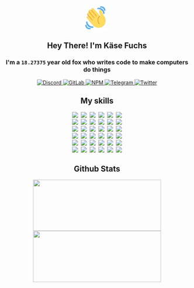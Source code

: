 <div><p align=center><img src=./resources/images/wave.gif width=64px height=64px></p><h2 align=center>Hey There! I'm Käse Fuchs</h2><h3 align=center>I'm a <code>18.27375</code> year old fox who writes code to make computers do things</h3><p align=center><a href=https://discord.com/users/507526681125322772><img alt=Discord src="https://img.shields.io/badge/Discord-5865F2?logo=discord&logoColor=white&style=flat-square#a53714d6e3df0d3e19fc204af36cf9e5"> </a><a href=https://gitlab.com/kasefuchs><img alt=GitLab src="https://img.shields.io/badge/GitLab-330F63?logo=gitlab&logoColor=white&style=flat-square#a53714d6e3df0d3e19fc204af36cf9e5"> </a><a href=https://npmjs.com/~kasefuchs><img alt=NPM src="https://img.shields.io/badge/NPM-CB3837?logo=npm&logoColor=white&style=flat-square#a53714d6e3df0d3e19fc204af36cf9e5"> </a><a href=https://t.me/kasefuchs><img alt=Telegram src="https://img.shields.io/badge/Telegram-2CA5E0?logo=telegram&logoColor=white&style=flat-square#a53714d6e3df0d3e19fc204af36cf9e5"> </a><a href=https://twitter.com/kasefuchs><img alt=Twitter src="https://img.shields.io/badge/Twitter-1DA1F2?logo=twitter&logoColor=white&style=flat-square#a53714d6e3df0d3e19fc204af36cf9e5"></a></p><h2 align=center>My skills</h2><p align=center><a href=https://aws.amazon.com/ ><picture><source srcset="https://skillicons.dev/icons?i=aws&theme=dark#a53714d6e3df0d3e19fc204af36cf9e5" media="(prefers-color-scheme: dark)"><source srcset="https://skillicons.dev/icons?i=aws&theme=light#a53714d6e3df0d3e19fc204af36cf9e5" media="(prefers-color-scheme: light), (prefers-color-scheme: no-preference)"><img src="https://skillicons.dev/icons?i=aws&theme=light#a53714d6e3df0d3e19fc204af36cf9e5"></picture></a>&nbsp;&nbsp;<a href=https://en.wikipedia.org/wiki/Bash_(Unix_shell)><picture><source srcset="https://skillicons.dev/icons?i=bash&theme=dark#a53714d6e3df0d3e19fc204af36cf9e5" media="(prefers-color-scheme: dark)"><source srcset="https://skillicons.dev/icons?i=bash&theme=light#a53714d6e3df0d3e19fc204af36cf9e5" media="(prefers-color-scheme: light), (prefers-color-scheme: no-preference)"><img src="https://skillicons.dev/icons?i=bash&theme=light#a53714d6e3df0d3e19fc204af36cf9e5"></picture></a>&nbsp;&nbsp;<a href=https://discord.com/developers/docs><picture><source srcset="https://skillicons.dev/icons?i=bots&theme=dark#a53714d6e3df0d3e19fc204af36cf9e5" media="(prefers-color-scheme: dark)"><source srcset="https://skillicons.dev/icons?i=bots&theme=light#a53714d6e3df0d3e19fc204af36cf9e5" media="(prefers-color-scheme: light), (prefers-color-scheme: no-preference)"><img src="https://skillicons.dev/icons?i=bots&theme=light#a53714d6e3df0d3e19fc204af36cf9e5"></picture></a>&nbsp;&nbsp;<a href=https://www.cloudflare.com/ ><picture><source srcset="https://skillicons.dev/icons?i=cloudflare&theme=dark#a53714d6e3df0d3e19fc204af36cf9e5" media="(prefers-color-scheme: dark)"><source srcset="https://skillicons.dev/icons?i=cloudflare&theme=light#a53714d6e3df0d3e19fc204af36cf9e5" media="(prefers-color-scheme: light), (prefers-color-scheme: no-preference)"><img src="https://skillicons.dev/icons?i=cloudflare&theme=light#a53714d6e3df0d3e19fc204af36cf9e5"></picture></a>&nbsp;&nbsp;<a href=https://en.wikipedia.org/wiki/CSS><picture><source srcset="https://skillicons.dev/icons?i=css&theme=dark#a53714d6e3df0d3e19fc204af36cf9e5" media="(prefers-color-scheme: dark)"><source srcset="https://skillicons.dev/icons?i=css&theme=light#a53714d6e3df0d3e19fc204af36cf9e5" media="(prefers-color-scheme: light), (prefers-color-scheme: no-preference)"><img src="https://skillicons.dev/icons?i=css&theme=light#a53714d6e3df0d3e19fc204af36cf9e5"></picture></a>&nbsp;&nbsp;<a href=https://www.docker.com/ ><picture><source srcset="https://skillicons.dev/icons?i=docker&theme=dark#a53714d6e3df0d3e19fc204af36cf9e5" media="(prefers-color-scheme: dark)"><source srcset="https://skillicons.dev/icons?i=docker&theme=light#a53714d6e3df0d3e19fc204af36cf9e5" media="(prefers-color-scheme: light), (prefers-color-scheme: no-preference)"><img src="https://skillicons.dev/icons?i=docker&theme=light#a53714d6e3df0d3e19fc204af36cf9e5"></picture></a><br><a href=https://www.electronjs.org/ ><picture><source srcset="https://skillicons.dev/icons?i=electron&theme=dark#a53714d6e3df0d3e19fc204af36cf9e5" media="(prefers-color-scheme: dark)"><source srcset="https://skillicons.dev/icons?i=electron&theme=light#a53714d6e3df0d3e19fc204af36cf9e5" media="(prefers-color-scheme: light), (prefers-color-scheme: no-preference)"><img src="https://skillicons.dev/icons?i=electron&theme=light#a53714d6e3df0d3e19fc204af36cf9e5"></picture></a>&nbsp;&nbsp;<a href=https://expressjs.com/ ><picture><source srcset="https://skillicons.dev/icons?i=express&theme=dark#a53714d6e3df0d3e19fc204af36cf9e5" media="(prefers-color-scheme: dark)"><source srcset="https://skillicons.dev/icons?i=express&theme=light#a53714d6e3df0d3e19fc204af36cf9e5" media="(prefers-color-scheme: light), (prefers-color-scheme: no-preference)"><img src="https://skillicons.dev/icons?i=express&theme=light#a53714d6e3df0d3e19fc204af36cf9e5"></picture></a>&nbsp;&nbsp;<a href=https://www.figma.com/ ><picture><source srcset="https://skillicons.dev/icons?i=figma&theme=dark#a53714d6e3df0d3e19fc204af36cf9e5" media="(prefers-color-scheme: dark)"><source srcset="https://skillicons.dev/icons?i=figma&theme=light#a53714d6e3df0d3e19fc204af36cf9e5" media="(prefers-color-scheme: light), (prefers-color-scheme: no-preference)"><img src="https://skillicons.dev/icons?i=figma&theme=light#a53714d6e3df0d3e19fc204af36cf9e5"></picture></a>&nbsp;&nbsp;<a href=https://firebase.google.com/ ><picture><source srcset="https://skillicons.dev/icons?i=firebase&theme=dark#a53714d6e3df0d3e19fc204af36cf9e5" media="(prefers-color-scheme: dark)"><source srcset="https://skillicons.dev/icons?i=firebase&theme=light#a53714d6e3df0d3e19fc204af36cf9e5" media="(prefers-color-scheme: light), (prefers-color-scheme: no-preference)"><img src="https://skillicons.dev/icons?i=firebase&theme=light#a53714d6e3df0d3e19fc204af36cf9e5"></picture></a>&nbsp;&nbsp;<a href=https://flask.palletsprojects.com/ ><picture><source srcset="https://skillicons.dev/icons?i=flask&theme=dark#a53714d6e3df0d3e19fc204af36cf9e5" media="(prefers-color-scheme: dark)"><source srcset="https://skillicons.dev/icons?i=flask&theme=light#a53714d6e3df0d3e19fc204af36cf9e5" media="(prefers-color-scheme: light), (prefers-color-scheme: no-preference)"><img src="https://skillicons.dev/icons?i=flask&theme=light#a53714d6e3df0d3e19fc204af36cf9e5"></picture></a>&nbsp;&nbsp;<a href=https://cloud.google.com/ ><picture><source srcset="https://skillicons.dev/icons?i=gcp&theme=dark#a53714d6e3df0d3e19fc204af36cf9e5" media="(prefers-color-scheme: dark)"><source srcset="https://skillicons.dev/icons?i=gcp&theme=light#a53714d6e3df0d3e19fc204af36cf9e5" media="(prefers-color-scheme: light), (prefers-color-scheme: no-preference)"><img src="https://skillicons.dev/icons?i=gcp&theme=light#a53714d6e3df0d3e19fc204af36cf9e5"></picture></a><br><a href=https://git-scm.com/ ><picture><source srcset="https://skillicons.dev/icons?i=git&theme=dark#a53714d6e3df0d3e19fc204af36cf9e5" media="(prefers-color-scheme: dark)"><source srcset="https://skillicons.dev/icons?i=git&theme=light#a53714d6e3df0d3e19fc204af36cf9e5" media="(prefers-color-scheme: light), (prefers-color-scheme: no-preference)"><img src="https://skillicons.dev/icons?i=git&theme=light#a53714d6e3df0d3e19fc204af36cf9e5"></picture></a>&nbsp;&nbsp;<a href=https://github.com/ ><picture><source srcset="https://skillicons.dev/icons?i=github&theme=dark#a53714d6e3df0d3e19fc204af36cf9e5" media="(prefers-color-scheme: dark)"><source srcset="https://skillicons.dev/icons?i=github&theme=light#a53714d6e3df0d3e19fc204af36cf9e5" media="(prefers-color-scheme: light), (prefers-color-scheme: no-preference)"><img src="https://skillicons.dev/icons?i=github&theme=light#a53714d6e3df0d3e19fc204af36cf9e5"></picture></a>&nbsp;&nbsp;<a href=https://gitlab.com/ ><picture><source srcset="https://skillicons.dev/icons?i=gitlab&theme=dark#a53714d6e3df0d3e19fc204af36cf9e5" media="(prefers-color-scheme: dark)"><source srcset="https://skillicons.dev/icons?i=gitlab&theme=light#a53714d6e3df0d3e19fc204af36cf9e5" media="(prefers-color-scheme: light), (prefers-color-scheme: no-preference)"><img src="https://skillicons.dev/icons?i=gitlab&theme=light#a53714d6e3df0d3e19fc204af36cf9e5"></picture></a>&nbsp;&nbsp;<a href=https://www.heroku.com/ ><picture><source srcset="https://skillicons.dev/icons?i=heroku&theme=dark#a53714d6e3df0d3e19fc204af36cf9e5" media="(prefers-color-scheme: dark)"><source srcset="https://skillicons.dev/icons?i=heroku&theme=light#a53714d6e3df0d3e19fc204af36cf9e5" media="(prefers-color-scheme: light), (prefers-color-scheme: no-preference)"><img src="https://skillicons.dev/icons?i=heroku&theme=light#a53714d6e3df0d3e19fc204af36cf9e5"></picture></a>&nbsp;&nbsp;<a href=https://en.wikipedia.org/wiki/HTML><picture><source srcset="https://skillicons.dev/icons?i=html&theme=dark#a53714d6e3df0d3e19fc204af36cf9e5" media="(prefers-color-scheme: dark)"><source srcset="https://skillicons.dev/icons?i=html&theme=light#a53714d6e3df0d3e19fc204af36cf9e5" media="(prefers-color-scheme: light), (prefers-color-scheme: no-preference)"><img src="https://skillicons.dev/icons?i=html&theme=light#a53714d6e3df0d3e19fc204af36cf9e5"></picture></a>&nbsp;&nbsp;<a href=https://en.wikipedia.org/wiki/JavaScript><picture><source srcset="https://skillicons.dev/icons?i=js&theme=dark#a53714d6e3df0d3e19fc204af36cf9e5" media="(prefers-color-scheme: dark)"><source srcset="https://skillicons.dev/icons?i=js&theme=light#a53714d6e3df0d3e19fc204af36cf9e5" media="(prefers-color-scheme: light), (prefers-color-scheme: no-preference)"><img src="https://skillicons.dev/icons?i=js&theme=light#a53714d6e3df0d3e19fc204af36cf9e5"></picture></a><br><a href=https://en.wikipedia.org/wiki/Linux><picture><source srcset="https://skillicons.dev/icons?i=linux&theme=dark#a53714d6e3df0d3e19fc204af36cf9e5" media="(prefers-color-scheme: dark)"><source srcset="https://skillicons.dev/icons?i=linux&theme=light#a53714d6e3df0d3e19fc204af36cf9e5" media="(prefers-color-scheme: light), (prefers-color-scheme: no-preference)"><img src="https://skillicons.dev/icons?i=linux&theme=light#a53714d6e3df0d3e19fc204af36cf9e5"></picture></a>&nbsp;&nbsp;<a href=https://mui.com/ ><picture><source srcset="https://skillicons.dev/icons?i=materialui&theme=dark#a53714d6e3df0d3e19fc204af36cf9e5" media="(prefers-color-scheme: dark)"><source srcset="https://skillicons.dev/icons?i=materialui&theme=light#a53714d6e3df0d3e19fc204af36cf9e5" media="(prefers-color-scheme: light), (prefers-color-scheme: no-preference)"><img src="https://skillicons.dev/icons?i=materialui&theme=light#a53714d6e3df0d3e19fc204af36cf9e5"></picture></a>&nbsp;&nbsp;<a href=https://en.wikipedia.org/wiki/Markdown><picture><source srcset="https://skillicons.dev/icons?i=md&theme=dark#a53714d6e3df0d3e19fc204af36cf9e5" media="(prefers-color-scheme: dark)"><source srcset="https://skillicons.dev/icons?i=md&theme=light#a53714d6e3df0d3e19fc204af36cf9e5" media="(prefers-color-scheme: light), (prefers-color-scheme: no-preference)"><img src="https://skillicons.dev/icons?i=md&theme=light#a53714d6e3df0d3e19fc204af36cf9e5"></picture></a>&nbsp;&nbsp;<a href=https://www.mongodb.com/ ><picture><source srcset="https://skillicons.dev/icons?i=mongodb&theme=dark#a53714d6e3df0d3e19fc204af36cf9e5" media="(prefers-color-scheme: dark)"><source srcset="https://skillicons.dev/icons?i=mongodb&theme=light#a53714d6e3df0d3e19fc204af36cf9e5" media="(prefers-color-scheme: light), (prefers-color-scheme: no-preference)"><img src="https://skillicons.dev/icons?i=mongodb&theme=light#a53714d6e3df0d3e19fc204af36cf9e5"></picture></a>&nbsp;&nbsp;<a href=https://www.mysql.com/ ><picture><source srcset="https://skillicons.dev/icons?i=mysql&theme=dark#a53714d6e3df0d3e19fc204af36cf9e5" media="(prefers-color-scheme: dark)"><source srcset="https://skillicons.dev/icons?i=mysql&theme=light#a53714d6e3df0d3e19fc204af36cf9e5" media="(prefers-color-scheme: light), (prefers-color-scheme: no-preference)"><img src="https://skillicons.dev/icons?i=mysql&theme=light#a53714d6e3df0d3e19fc204af36cf9e5"></picture></a>&nbsp;&nbsp;<a href=https://nextjs.org/ ><picture><source srcset="https://skillicons.dev/icons?i=nextjs&theme=dark#a53714d6e3df0d3e19fc204af36cf9e5" media="(prefers-color-scheme: dark)"><source srcset="https://skillicons.dev/icons?i=nextjs&theme=light#a53714d6e3df0d3e19fc204af36cf9e5" media="(prefers-color-scheme: light), (prefers-color-scheme: no-preference)"><img src="https://skillicons.dev/icons?i=nextjs&theme=light#a53714d6e3df0d3e19fc204af36cf9e5"></picture></a><br><a href=https://nodejs.org/en/ ><picture><source srcset="https://skillicons.dev/icons?i=nodejs&theme=dark#a53714d6e3df0d3e19fc204af36cf9e5" media="(prefers-color-scheme: dark)"><source srcset="https://skillicons.dev/icons?i=nodejs&theme=light#a53714d6e3df0d3e19fc204af36cf9e5" media="(prefers-color-scheme: light), (prefers-color-scheme: no-preference)"><img src="https://skillicons.dev/icons?i=nodejs&theme=light#a53714d6e3df0d3e19fc204af36cf9e5"></picture></a>&nbsp;&nbsp;<a href=https://www.postgresql.org/ ><picture><source srcset="https://skillicons.dev/icons?i=postgres&theme=dark#a53714d6e3df0d3e19fc204af36cf9e5" media="(prefers-color-scheme: dark)"><source srcset="https://skillicons.dev/icons?i=postgres&theme=light#a53714d6e3df0d3e19fc204af36cf9e5" media="(prefers-color-scheme: light), (prefers-color-scheme: no-preference)"><img src="https://skillicons.dev/icons?i=postgres&theme=light#a53714d6e3df0d3e19fc204af36cf9e5"></picture></a>&nbsp;&nbsp;<a href=https://learn.microsoft.com/en-us/powershell/ ><picture><source srcset="https://skillicons.dev/icons?i=powershell&theme=dark#a53714d6e3df0d3e19fc204af36cf9e5" media="(prefers-color-scheme: dark)"><source srcset="https://skillicons.dev/icons?i=powershell&theme=light#a53714d6e3df0d3e19fc204af36cf9e5" media="(prefers-color-scheme: light), (prefers-color-scheme: no-preference)"><img src="https://skillicons.dev/icons?i=powershell&theme=light#a53714d6e3df0d3e19fc204af36cf9e5"></picture></a>&nbsp;&nbsp;<a href=https://www.python.org/ ><picture><source srcset="https://skillicons.dev/icons?i=py&theme=dark#a53714d6e3df0d3e19fc204af36cf9e5" media="(prefers-color-scheme: dark)"><source srcset="https://skillicons.dev/icons?i=py&theme=light#a53714d6e3df0d3e19fc204af36cf9e5" media="(prefers-color-scheme: light), (prefers-color-scheme: no-preference)"><img src="https://skillicons.dev/icons?i=py&theme=light#a53714d6e3df0d3e19fc204af36cf9e5"></picture></a>&nbsp;&nbsp;<a href=https://www.raspberrypi.org/ ><picture><source srcset="https://skillicons.dev/icons?i=raspberrypi&theme=dark#a53714d6e3df0d3e19fc204af36cf9e5" media="(prefers-color-scheme: dark)"><source srcset="https://skillicons.dev/icons?i=raspberrypi&theme=light#a53714d6e3df0d3e19fc204af36cf9e5" media="(prefers-color-scheme: light), (prefers-color-scheme: no-preference)"><img src="https://skillicons.dev/icons?i=raspberrypi&theme=light#a53714d6e3df0d3e19fc204af36cf9e5"></picture></a>&nbsp;&nbsp;<a href=https://reactjs.org/ ><picture><source srcset="https://skillicons.dev/icons?i=react&theme=dark#a53714d6e3df0d3e19fc204af36cf9e5" media="(prefers-color-scheme: dark)"><source srcset="https://skillicons.dev/icons?i=react&theme=light#a53714d6e3df0d3e19fc204af36cf9e5" media="(prefers-color-scheme: light), (prefers-color-scheme: no-preference)"><img src="https://skillicons.dev/icons?i=react&theme=light#a53714d6e3df0d3e19fc204af36cf9e5"></picture></a><br><a href=https://redux.js.org/ ><picture><source srcset="https://skillicons.dev/icons?i=redux&theme=dark#a53714d6e3df0d3e19fc204af36cf9e5" media="(prefers-color-scheme: dark)"><source srcset="https://skillicons.dev/icons?i=redux&theme=light#a53714d6e3df0d3e19fc204af36cf9e5" media="(prefers-color-scheme: light), (prefers-color-scheme: no-preference)"><img src="https://skillicons.dev/icons?i=redux&theme=light#a53714d6e3df0d3e19fc204af36cf9e5"></picture></a>&nbsp;&nbsp;<a href=https://en.wikipedia.org/wiki/Regular_expression><picture><source srcset="https://skillicons.dev/icons?i=regex&theme=dark#a53714d6e3df0d3e19fc204af36cf9e5" media="(prefers-color-scheme: dark)"><source srcset="https://skillicons.dev/icons?i=regex&theme=light#a53714d6e3df0d3e19fc204af36cf9e5" media="(prefers-color-scheme: light), (prefers-color-scheme: no-preference)"><img src="https://skillicons.dev/icons?i=regex&theme=light#a53714d6e3df0d3e19fc204af36cf9e5"></picture></a>&nbsp;&nbsp;<a href=https://en.wikipedia.org/wiki/Sass_(stylesheet_language)><picture><source srcset="https://skillicons.dev/icons?i=sass&theme=dark#a53714d6e3df0d3e19fc204af36cf9e5" media="(prefers-color-scheme: dark)"><source srcset="https://skillicons.dev/icons?i=sass&theme=light#a53714d6e3df0d3e19fc204af36cf9e5" media="(prefers-color-scheme: light), (prefers-color-scheme: no-preference)"><img src="https://skillicons.dev/icons?i=sass&theme=light#a53714d6e3df0d3e19fc204af36cf9e5"></picture></a>&nbsp;&nbsp;<a href=https://www.typescriptlang.org/ ><picture><source srcset="https://skillicons.dev/icons?i=ts&theme=dark#a53714d6e3df0d3e19fc204af36cf9e5" media="(prefers-color-scheme: dark)"><source srcset="https://skillicons.dev/icons?i=ts&theme=light#a53714d6e3df0d3e19fc204af36cf9e5" media="(prefers-color-scheme: light), (prefers-color-scheme: no-preference)"><img src="https://skillicons.dev/icons?i=ts&theme=light#a53714d6e3df0d3e19fc204af36cf9e5"></picture></a>&nbsp;&nbsp;<a href=https://unity.com/ ><picture><source srcset="https://skillicons.dev/icons?i=unity&theme=dark#a53714d6e3df0d3e19fc204af36cf9e5" media="(prefers-color-scheme: dark)"><source srcset="https://skillicons.dev/icons?i=unity&theme=light#a53714d6e3df0d3e19fc204af36cf9e5" media="(prefers-color-scheme: light), (prefers-color-scheme: no-preference)"><img src="https://skillicons.dev/icons?i=unity&theme=light#a53714d6e3df0d3e19fc204af36cf9e5"></picture></a>&nbsp;&nbsp;<a href=https://workers.cloudflare.com/ ><picture><source srcset="https://skillicons.dev/icons?i=workers&theme=dark#a53714d6e3df0d3e19fc204af36cf9e5" media="(prefers-color-scheme: dark)"><source srcset="https://skillicons.dev/icons?i=workers&theme=light#a53714d6e3df0d3e19fc204af36cf9e5" media="(prefers-color-scheme: light), (prefers-color-scheme: no-preference)"><img src="https://skillicons.dev/icons?i=workers&theme=light#a53714d6e3df0d3e19fc204af36cf9e5"></picture></a><br></p><h2 align=center>Github Stats</h2><p align=center><picture><source srcset="https://github-readme-stats-kasefuchs.vercel.app/api/?count_private=true&hide_border=true&hide_rank=true&line_height=20&hide_title=true&username=Kasefuchs&theme=dark#a53714d6e3df0d3e19fc204af36cf9e5" media="(prefers-color-scheme: dark)"><source srcset="https://github-readme-stats-kasefuchs.vercel.app/api/?count_private=true&hide_border=true&hide_rank=true&line_height=20&hide_title=true&username=Kasefuchs&theme=light#a53714d6e3df0d3e19fc204af36cf9e5" media="(prefers-color-scheme: light), (prefers-color-scheme: no-preference)"><img align=middle width=350 height=140 src="https://github-readme-stats-kasefuchs.vercel.app/api/?count_private=true&hide_border=true&hide_rank=true&line_height=20&hide_title=true&username=Kasefuchs&theme=light#a53714d6e3df0d3e19fc204af36cf9e5"></picture><picture><source srcset="https://github-readme-stats-kasefuchs.vercel.app/api/top-langs/?count_private=true&hide_border=true&layout=compact&username=Kasefuchs&theme=dark#a53714d6e3df0d3e19fc204af36cf9e5" media="(prefers-color-scheme: dark)"><source srcset="https://github-readme-stats-kasefuchs.vercel.app/api/top-langs/?count_private=true&hide_border=true&layout=compact&username=Kasefuchs&theme=light#a53714d6e3df0d3e19fc204af36cf9e5" media="(prefers-color-scheme: light), (prefers-color-scheme: no-preference)"><img align=middle width=350 height=140 src="https://github-readme-stats-kasefuchs.vercel.app/api/top-langs/?count_private=true&hide_border=true&layout=compact&username=Kasefuchs&theme=light#a53714d6e3df0d3e19fc204af36cf9e5"></picture></p><img src="https://hit.yhype.me/github/profile?user_id=64592097#a53714d6e3df0d3e19fc204af36cf9e5" alt=""></div>